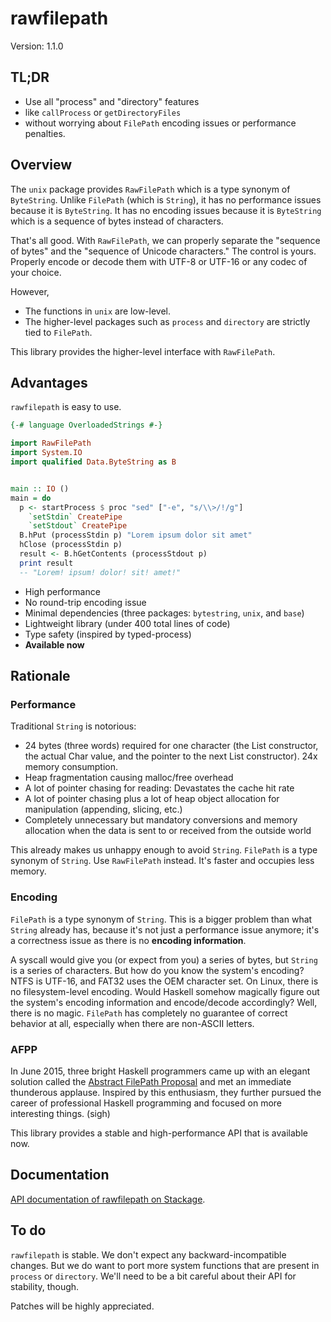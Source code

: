 # rawfilepath

Version: 1.1.0

## TL;DR

- Use all "process" and "directory" features
- like `callProcess` or `getDirectoryFiles`
- without worrying about `FilePath` encoding issues or performance penalties.

## Overview

The `unix` package provides `RawFilePath` which is a type synonym of `ByteString`. Unlike `FilePath` (which is `String`), it has no performance issues because it is `ByteString`. It has no encoding issues because it is `ByteString` which is a sequence of bytes instead of characters.

That's all good. With `RawFilePath`, we can properly separate the "sequence of bytes" and the "sequence of Unicode characters." The control is yours. Properly encode or decode them with UTF-8 or UTF-16 or any codec of your choice.

However,

- The functions in `unix` are low-level.
- The higher-level packages such as `process` and `directory` are strictly tied to `FilePath`.

This library provides the higher-level interface with `RawFilePath`.

## Advantages

`rawfilepath` is easy to use.

```haskell
{-# language OverloadedStrings #-}

import RawFilePath
import System.IO
import qualified Data.ByteString as B


main :: IO ()
main = do
  p <- startProcess $ proc "sed" ["-e", "s/\\>/!/g"]
    `setStdin` CreatePipe
    `setStdout` CreatePipe
  B.hPut (processStdin p) "Lorem ipsum dolor sit amet"
  hClose (processStdin p)
  result <- B.hGetContents (processStdout p)
  print result
  -- "Lorem! ipsum! dolor! sit! amet!"
```

- High performance
- No round-trip encoding issue
- Minimal dependencies (three packages: `bytestring`, `unix`, and `base`)
- Lightweight library (under 400 total lines of code)
- Type safety (inspired by typed-process)
- **Available now**

## Rationale

### Performance

Traditional `String` is notorious:

- 24 bytes (three words) required for one character (the List constructor, the actual Char value, and the pointer to the next List constructor). 24x memory consumption.
- Heap fragmentation causing malloc/free overhead
- A lot of pointer chasing for reading: Devastates the cache hit rate
- A lot of pointer chasing plus a lot of heap object allocation for manipulation (appending, slicing, etc.)
- Completely unnecessary but mandatory conversions and memory allocation when the data is sent to or received from the outside world

This already makes us unhappy enough to avoid `String`. `FilePath` is a type synonym of `String`. Use `RawFilePath` instead. It's faster and occupies less memory.

### Encoding

`FilePath` is a type synonym of `String`. This is a bigger problem than what `String` already has, because it's not just a performance issue anymore; it's a correctness issue as there is no **encoding information**.

A syscall would give you (or expect from you) a series of bytes, but `String` is a series of characters. But how do you know the system's encoding? NTFS is UTF-16, and FAT32 uses the OEM character set. On Linux, there is no filesystem-level encoding. Would Haskell somehow magically figure out the system's encoding information and encode/decode accordingly? Well, there is no magic. `FilePath` has completely no guarantee of correct behavior at all, especially when there are non-ASCII letters.

### AFPP

In June 2015, three bright Haskell programmers came up with an elegant solution called the [Abstract FilePath Proposal] and met an immediate thunderous applause. Inspired by this enthusiasm, they further pursued the career of professional Haskell programming and focused on more interesting things. (sigh)

This library provides a stable and high-performance API that is available now.

## Documentation

[API documentation of rawfilepath on Stackage](https://www.stackage.org/package/rawfilepath).

## To do

`rawfilepath` is stable. We don't expect any backward-incompatible changes. But we do want to port more system functions that are present in `process` or `directory`. We'll need to be a bit careful about their API for stability, though.

Patches will be highly appreciated.

[Abstract FilePath Proposal]: https://gitlab.haskell.org/ghc/ghc/-/wikis/proposal/abstract-file-path
